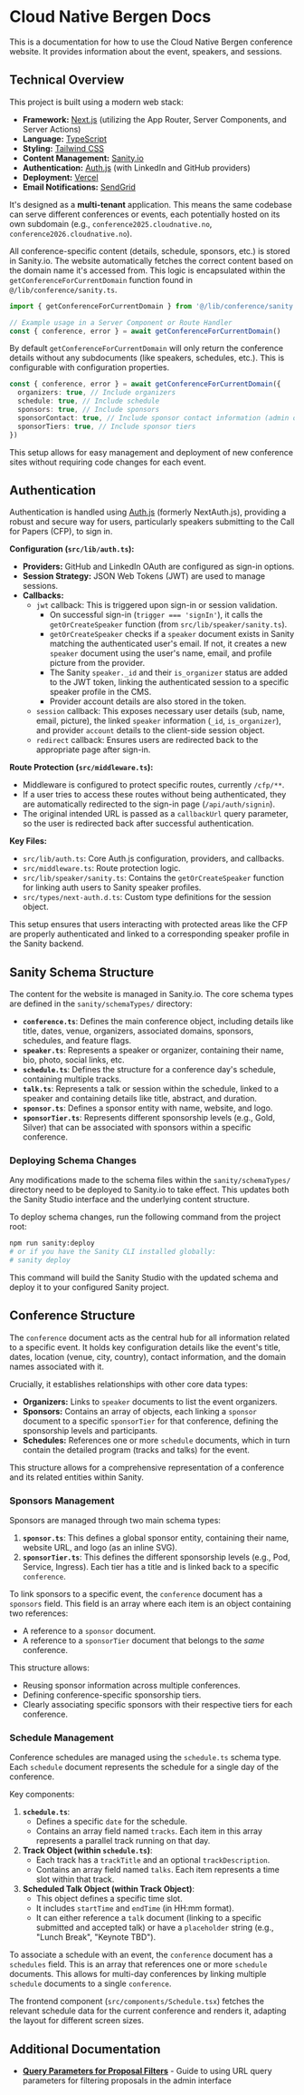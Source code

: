 # Cloud Native Bergen Docs

This is a documentation for how to use the Cloud Native Bergen conference website. It provides information about the event, speakers, and sessions.

## Technical Overview

This project is built using a modern web stack:

- **Framework:** [Next.js](https://nextjs.org/) (utilizing the App Router, Server Components, and Server Actions)
- **Language:** [TypeScript](https://www.typescriptlang.org/)
- **Styling:** [Tailwind CSS](https://tailwindcss.com/)
- **Content Management:** [Sanity.io](https://www.sanity.io/)
- **Authentication:** [Auth.js](https://authjs.dev/) (with LinkedIn and GitHub providers)
- **Deployment:** [Vercel](https://vercel.com/)
- **Email Notifications:** [SendGrid](https://sendgrid.com/)

It's designed as a **multi-tenant** application. This means the same codebase can serve different conferences or events, each potentially hosted on its own subdomain (e.g., `conference2025.cloudnative.no`, `conference2026.cloudnative.no`).

All conference-specific content (details, schedule, sponsors, etc.) is stored in Sanity.io. The website automatically fetches the correct content based on the domain name it's accessed from. This logic is encapsulated within the `getConferenceForCurrentDomain` function found in `@/lib/conference/sanity.ts`.

```typescript
import { getConferenceForCurrentDomain } from '@/lib/conference/sanity'

// Example usage in a Server Component or Route Handler
const { conference, error } = await getConferenceForCurrentDomain()
```

By default `getConferenceForCurrentDomain` will only return the conference details without any subdocuments (like speakers, schedules, etc.). This is configurable with configuration properties.

```typescript
const { conference, error } = await getConferenceForCurrentDomain({
  organizers: true, // Include organizers
  schedule: true, // Include schedule
  sponsors: true, // Include sponsors
  sponsorContact: true, // Include sponsor contact information (admin only)
  sponsorTiers: true, // Include sponsor tiers
})
```

This setup allows for easy management and deployment of new conference sites without requiring code changes for each event.

## Authentication

Authentication is handled using [Auth.js](https://authjs.dev/) (formerly NextAuth.js), providing a robust and secure way for users, particularly speakers submitting to the Call for Papers (CFP), to sign in.

**Configuration (`src/lib/auth.ts`):**

- **Providers:** GitHub and LinkedIn OAuth are configured as sign-in options.
- **Session Strategy:** JSON Web Tokens (JWT) are used to manage sessions.
- **Callbacks:**
  - `jwt` callback: This is triggered upon sign-in or session validation.
    - On successful sign-in (`trigger === 'signIn'`), it calls the `getOrCreateSpeaker` function (from `src/lib/speaker/sanity.ts`).
    - `getOrCreateSpeaker` checks if a `speaker` document exists in Sanity matching the authenticated user's email. If not, it creates a new `speaker` document using the user's name, email, and profile picture from the provider.
    - The Sanity `speaker._id` and their `is_organizer` status are added to the JWT token, linking the authenticated session to a specific speaker profile in the CMS.
    - Provider account details are also stored in the token.
  - `session` callback: This exposes necessary user details (sub, name, email, picture), the linked `speaker` information (`_id`, `is_organizer`), and provider `account` details to the client-side session object.
  - `redirect` callback: Ensures users are redirected back to the appropriate page after sign-in.

**Route Protection (`src/middleware.ts`):**

- Middleware is configured to protect specific routes, currently `/cfp/**`.
- If a user tries to access these routes without being authenticated, they are automatically redirected to the sign-in page (`/api/auth/signin`).
- The original intended URL is passed as a `callbackUrl` query parameter, so the user is redirected back after successful authentication.

**Key Files:**

- `src/lib/auth.ts`: Core Auth.js configuration, providers, and callbacks.
- `src/middleware.ts`: Route protection logic.
- `src/lib/speaker/sanity.ts`: Contains the `getOrCreateSpeaker` function for linking auth users to Sanity speaker profiles.
- `src/types/next-auth.d.ts`: Custom type definitions for the session object.

This setup ensures that users interacting with protected areas like the CFP are properly authenticated and linked to a corresponding speaker profile in the Sanity backend.

## Sanity Schema Structure

The content for the website is managed in Sanity.io. The core schema types are defined in the `sanity/schemaTypes/` directory:

- **`conference.ts`**: Defines the main conference object, including details like title, dates, venue, organizers, associated domains, sponsors, schedules, and feature flags.
- **`speaker.ts`**: Represents a speaker or organizer, containing their name, bio, photo, social links, etc.
- **`schedule.ts`**: Defines the structure for a conference day's schedule, containing multiple tracks.
- **`talk.ts`**: Represents a talk or session within the schedule, linked to a speaker and containing details like title, abstract, and duration.
- **`sponsor.ts`**: Defines a sponsor entity with name, website, and logo.
- **`sponsorTier.ts`**: Represents different sponsorship levels (e.g., Gold, Silver) that can be associated with sponsors within a specific conference.

### Deploying Schema Changes

Any modifications made to the schema files within the `sanity/schemaTypes/` directory need to be deployed to Sanity.io to take effect. This updates both the Sanity Studio interface and the underlying content structure.

To deploy schema changes, run the following command from the project root:

```bash
npm run sanity:deploy
# or if you have the Sanity CLI installed globally:
# sanity deploy
```

This command will build the Sanity Studio with the updated schema and deploy it to your configured Sanity project.

## Conference Structure

The `conference` document acts as the central hub for all information related to a specific event. It holds key configuration details like the event's title, dates, location (venue, city, country), contact information, and the domain names associated with it.

Crucially, it establishes relationships with other core data types:

- **Organizers:** Links to `speaker` documents to list the event organizers.
- **Sponsors:** Contains an array of objects, each linking a `sponsor` document to a specific `sponsorTier` for that conference, defining the sponsorship levels and participants.
- **Schedules:** References one or more `schedule` documents, which in turn contain the detailed program (tracks and talks) for the event.

This structure allows for a comprehensive representation of a conference and its related entities within Sanity.

### Sponsors Management

Sponsors are managed through two main schema types:

1. **`sponsor.ts`**: This defines a global sponsor entity, containing their name, website URL, and logo (as an inline SVG).
2. **`sponsorTier.ts`**: This defines the different sponsorship levels (e.g., Pod, Service, Ingress). Each tier has a title and is linked back to a specific `conference`.

To link sponsors to a specific event, the `conference` document has a `sponsors` field. This field is an array where each item is an object containing two references:

- A reference to a `sponsor` document.
- A reference to a `sponsorTier` document that belongs to the _same_ conference.

This structure allows:

- Reusing sponsor information across multiple conferences.
- Defining conference-specific sponsorship tiers.
- Clearly associating specific sponsors with their respective tiers for each conference.

### Schedule Management

Conference schedules are managed using the `schedule.ts` schema type. Each `schedule` document represents the schedule for a single day of the conference.

Key components:

1. **`schedule.ts`**:
   - Defines a specific `date` for the schedule.
   - Contains an array field named `tracks`. Each item in this array represents a parallel track running on that day.
2. **Track Object (within `schedule.ts`)**:
   - Each track has a `trackTitle` and an optional `trackDescription`.
   - Contains an array field named `talks`. Each item represents a time slot within that track.
3. **Scheduled Talk Object (within Track Object)**:
   - This object defines a specific time slot.
   - It includes `startTime` and `endTime` (in HH:mm format).
   - It can either reference a `talk` document (linking to a specific submitted and accepted talk) or have a `placeholder` string (e.g., "Lunch Break", "Keynote TBD").

To associate a schedule with an event, the `conference` document has a `schedules` field. This is an array that references one or more `schedule` documents. This allows for multi-day conferences by linking multiple `schedule` documents to a single `conference`.

The frontend component (`src/components/Schedule.tsx`) fetches the relevant schedule data for the current conference and renders it, adapting the layout for different screen sizes.

## Additional Documentation

- **[Query Parameters for Proposal Filters](./QUERY_PARAMETERS.md)** - Guide to using URL query parameters for filtering proposals in the admin interface
